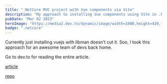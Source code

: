 ```yaml
---
title: ".NetCore MVC project with Vue components via Vite"
description: "My approach to installing Vue components using Vite in .NetCore"
pubDate: "Mar 02 2023"
heroImage: "https://media2.dev.to/dynamic/image/width=1000,height=420,fit=cover,gravity=auto,format=auto/https%3A%2F%2Fdev-to-uploads.s3.amazonaws.com%2Fuploads%2Farticles%2F3aqn58mr22p8hy7a8qu9.png"
badge: ".netcore"
---
```


Currently just installing vuejs with libman doesn’t cut it. Soo, I took this approach for an awesome team of devs back home.

Go to dev.to for reading the entire article. 

[article](https://dev.to/omaromp2/netcore-mvc-project-with-vue-components-via-vite-53e)

[repo](https://github.com/omaromp2/netcoreVite)
